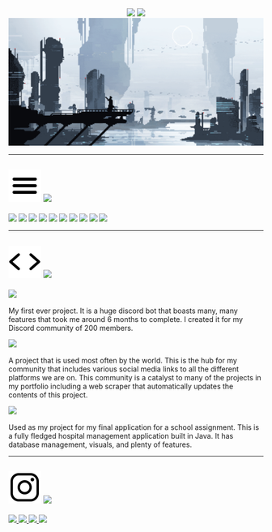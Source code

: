 <div align="center">
  <div>
    <img height=64 src="https://img.shields.io/badge/Guy McKechnie-12100E?style=for-the-badge">
    <img height=64 src="https://img.shields.io/badge/Software Developer-blue?style=for-the-badge">
    <img src="https://github.com/GuyMcKechnie/GuyMcKechnie/blob/main/ezgif.com-animated-gif-maker.gif?raw=true" alt="pixel city gif"/>
  </div>

---

  <div align="left">
    <h2>
    <img height=64 src="https://github.com/ionic-team/ionicons/blob/main/src/svg/menu.svg" alt="menu svg"/>
    <img height=64 src="https://img.shields.io/badge/My Stack-12100E?style=for-the-badge">
    </h2>
    <img src="https://img.shields.io/badge/Git-blue?style=for-the-badge&logo=git&logoColor=12100E">
    <img src="https://img.shields.io/badge/Figma-blue?style=for-the-badge&logo=figma&logoColor=12100E">
    <img src="https://img.shields.io/badge/Python-blue?style=for-the-badge&logo=python&logoColor=12100E">
    <img src="https://img.shields.io/badge/Java-blue?style=for-the-badge&logo=buymeacoffee&logoColor=12100E">
    <img src="https://img.shields.io/badge/Javascript-blue?style=for-the-badge&logo=javascript&logoColor=12100E">
    <img src="https://img.shields.io/badge/HTML-blue?style=for-the-badge&logo=html5&logoColor=12100E">
    <img src="https://img.shields.io/badge/CSS-blue?style=for-the-badge&logo=css3&logoColor=12100E">
    <img src="https://img.shields.io/badge/React-blue?style=for-the-badge&logo=react&logoColor=12100E">
    <img src="https://img.shields.io/badge/TailwindCSS-blue?style=for-the-badge&logo=tailwindcss&logoColor=12100E">
    <img src="https://img.shields.io/badge/Bootstrap-blue?style=for-the-badge&logo=bootstrap&logoColor=12100E">
  </div>

---

  <div align="left">
    <h2>
    <img height=64 src="https://github.com/ionic-team/ionicons/blob/main/src/svg/code.svg" alt="code svg"/>
    <img height=64 src="https://img.shields.io/badge/Featured Projects-12100E?style=for-the-badge">
    </h2>
    <div>
      <a href="https://github.com/GuyMcKechnie/Saddu">
    <img height=32 src="https://img.shields.io/badge/Large Scale Discord Bot-blue?style=for-the-badge&logo=python&logoColor=12100E&logoSize=64">
        </a>
      <p>My first ever project. It is a huge discord bot that boasts many, many features that took me around 6 months to complete. I created it for my Discord community of 200 members.</p>
      </div>
    <div>
      <a href="https://github.com/GuyMcKechnie/TheBibleApp.github.io">
    <img height=32 src="https://img.shields.io/badge/The Bible Hub Landing Page-blue?style=for-the-badge&logo=react&logoColor=12100E&logoSize=64">
        </a>
      <p>A project that is used most often by the world. This is the hub for my community that includes various social media links to all the different platforms we are on. This community is a catalyst to many of the projects in my portfolio including a web scraper that automatically updates the contents of this project.</p>
      </div>
    <div>
      <a href="https://github.com/GuyMcKechnie/TheBibleApp.github.io">
    <img height=32 src="https://img.shields.io/badge/Hospital Management System-blue?style=for-the-badge&logo=react&logoColor=12100E&logoSize=64">
        </a>
      <p>Used as my project for my final application for a school assignment. This is a fully fledged hospital management application built in Java. It has database management, visuals, and plenty of features.</p>
      </div>
  </div>

---

  <div align="left">
    <h2>
    <img height=64 src="https://github.com/ionic-team/ionicons/blob/main/src/svg/logo-instagram.svg" alt="instagram svg"/>
    <img height=64 src="https://img.shields.io/badge/Socials-12100E?style=for-the-badge">
    </h2>
    <a href="https://facebook.com/guy.j.mckechnie">
    <img src="https://img.shields.io/badge/Facebook-blue.svg?style=for-the-badge&logo=Facebook&logoColor=12100E"/>
    </a>
    <a href="https://instagram.com/guy.j.mckechnie">
    <img src="https://img.shields.io/badge/Instagram-blue.svg?style=for-the-badge&logo=Instagram&logoColor=12100E"/>
    </a>
    <a href="https://linkedin.com/in/guymckechnie">
    <img src="https://img.shields.io/badge/LinkedIn-blue.svg?style=for-the-badge&logo=linkedin&logoColor=12100E"/>
    </a>
    <a href="https://youtube.com/@GuyMcKechnie">
    <img src="https://img.shields.io/badge/YouTube-blue.svg?style=for-the-badge&logo=YouTube&logoColor=12100E"/>
    </a>
  </div>

</div>
